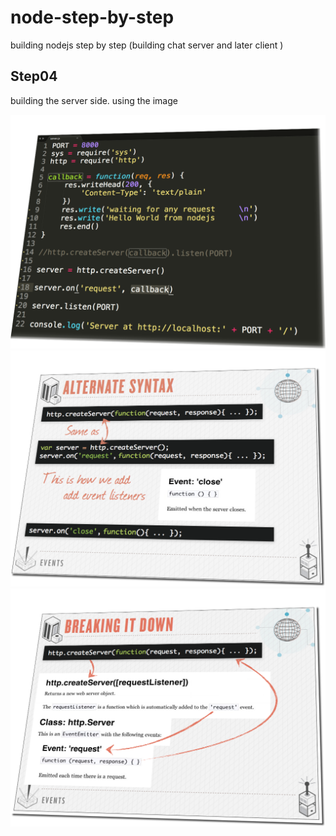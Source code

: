 node-step-by-step
=================

building nodejs step by step (building chat server and later client )


## Step04

building the server side. using the image


<img src="info1.png" >

<img src="info2.png" >

<img src="info3.png" >




